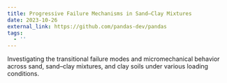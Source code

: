 ```yaml
---
title: Progressive Failure Mechanisms in Sand–Clay Mixtures
date: 2023-10-26
external_link: https://github.com/pandas-dev/pandas
tags:
  - ''
---
```


Investigating the transitional failure modes and micromechanical behavior across sand, sand–clay mixtures, and clay soils under various loading conditions.

<!--more-->
